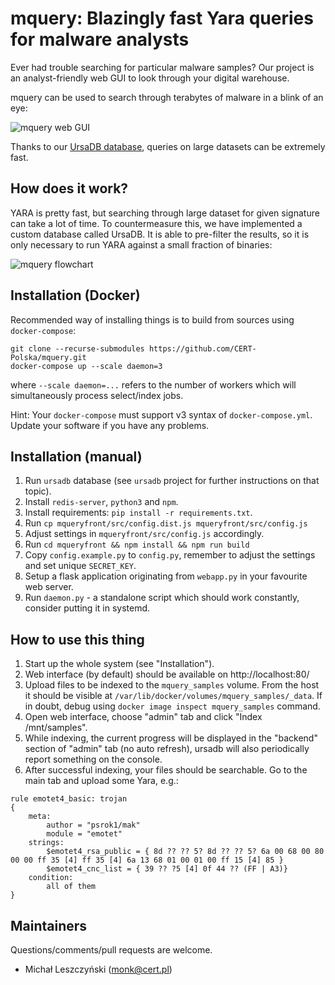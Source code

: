 mquery: Blazingly fast Yara queries for malware analysts
========================================================

Ever had trouble searching for particular malware samples? Our project is an analyst-friendly web GUI to look through your digital warehouse.

mquery can be used to search through terabytes of malware in a blink of an eye:

![mquery web GUI](docs/mquery-web-ui.gif?raw=1)

Thanks to our [UrsaDB database](https://github.com/CERT-Polska/ursadb), queries on large datasets can be extremely fast.


How does it work?
-----------------

YARA is pretty fast, but searching through large dataset for given signature can take a lot of time. To countermeasure this, we have implemented a custom database called UrsaDB. It is able to pre-filter the results, so it is only necessary to run YARA against a small fraction of binaries:

![mquery flowchart](docs/mquery-flowchart.png?raw=1)


Installation (Docker)
---------------------

Recommended way of installing things is to build from sources using `docker-compose`:

```
git clone --recurse-submodules https://github.com/CERT-Polska/mquery.git
docker-compose up --scale daemon=3
```

where `--scale daemon=...` refers to the number of workers which will simultaneously process select/index jobs.

Hint: Your `docker-compose` must support v3 syntax of `docker-compose.yml`. Update your software if you have any problems.


Installation (manual)
---------------------

1. Run `ursadb` database (see `ursadb` project for further instructions on that topic).
2. Install `redis-server`, `python3` and `npm`.
3. Install requirements: `pip install -r requirements.txt`.
4. Run `cp mqueryfront/src/config.dist.js mqueryfront/src/config.js`
5. Adjust settings in `mqueryfront/src/config.js` accordingly.
4. Run `cd mqueryfront && npm install && npm run build`
5. Copy `config.example.py` to `config.py`, remember to adjust the settings and set unique `SECRET_KEY`.
6. Setup a flask application originating from `webapp.py` in your favourite web server.
7. Run `daemon.py` - a standalone script which should work constantly, consider putting it in systemd.


How to use this thing
---------------------

1. Start up the whole system (see "Installation").
2. Web interface (by default) should be available on http://localhost:80/
3. Upload files to be indexed to the `mquery_samples` volume. From the host it should be visible at `/var/lib/docker/volumes/mquery_samples/_data`. If in doubt, debug using `docker image inspect mquery_samples` command.
4. Open web interface, choose "admin" tab and click "Index /mnt/samples".
5. While indexing, the current progress will be displayed in the "backend" section of "admin" tab (no auto refresh), ursadb will also periodically report something on the console.
6. After successful indexing, your files should be searchable. Go to the main tab and upload some Yara, e.g.:

```
rule emotet4_basic: trojan
{
    meta:
        author = "psrok1/mak"
        module = "emotet"
    strings:
        $emotet4_rsa_public = { 8d ?? ?? 5? 8d ?? ?? 5? 6a 00 68 00 80 00 00 ff 35 [4] ff 35 [4] 6a 13 68 01 00 01 00 ff 15 [4] 85 }
        $emotet4_cnc_list = { 39 ?? ?5 [4] 0f 44 ?? (FF | A3)}
    condition:
        all of them
}
```

Maintainers
-----------

Questions/comments/pull requests are welcome.

* Michał Leszczyński (monk@cert.pl)
